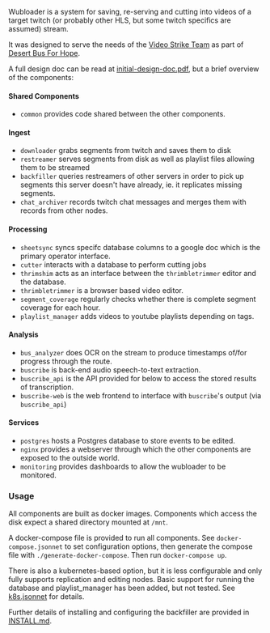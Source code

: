Wubloader is a system for saving, re-serving and cutting into videos of a target
twitch (or probably other HLS, but some twitch specifics are assumed) stream.

It was designed to serve the needs of the [Video Strike Team](https://vst.ninja)
as part of [Desert Bus For Hope](https://desertbus.org).

A full design doc can be read at [initial-design-doc.pdf](./initial-design-doc.pdf),
but a brief overview of the components:

#### Shared Components

* `common` provides code shared between the other components.

#### Ingest
* `downloader` grabs segments from twitch and saves them to disk
* `restreamer` serves segments from disk as well as playlist files allowing them to be streamed
* `backfiller` queries restreamers of other servers in order to pick up segments this server doesn't have already,
  ie. it replicates missing segments.
* `chat_archiver` records twitch chat messages and merges them with records from other nodes.

#### Processing
* `sheetsync` syncs specifc database columns to a google doc which is the primary operator interface.
* `cutter` interacts with a database to perform cutting jobs
* `thrimshim` acts as an interface between the `thrimbletrimmer` editor and the database.
* `thrimbletrimmer` is a browser based video editor.
* `segment_coverage` regularly checks whether there is complete segment coverage for each hour. 
* `playlist_manager` adds videos to youtube playlists depending on tags.

#### Analysis
* `bus_analyzer` does OCR on the stream to produce timestamps of/for progress through the route.
* `buscribe` is back-end audio speech-to-text extraction.
* `buscribe_api` is the API provided for below to access the stored results of transcription.
* `buscribe-web` is the web frontend to interface with `buscribe`'s output (via `buscribe_api`)

#### Services
* `postgres` hosts a Postgres database to store events to be edited.
* `nginx` provides a webserver through which the other components are exposed to the outside world.
* `monitoring` provides dashboards to allow the wubloader to be monitored.

### Usage

All components are built as docker images.
Components which access the disk expect a shared directory mounted at `/mnt`.

A docker-compose file is provided to run all components. See `docker-compose.jsonnet`
to set configuration options, then generate the compose file with `./generate-docker-compose`.
Then run `docker-compose up`.

There is also a kubernetes-based option, but it is less configurable and only fully supports replication and editing nodes.
Basic support for running the database and playlist_manager has been added, but not tested.
See [k8s.jsonnet](./k8s.jsonnet) for details.

Further details of installing and configuring the backfiller are provided in [INSTALL.md](./INSTALL.md).

